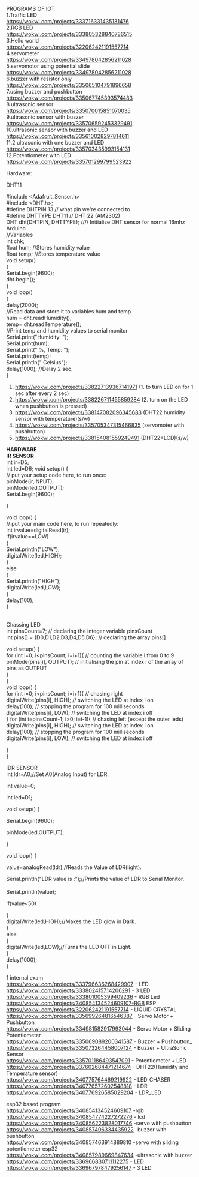 PROGRAMS OF IOT<br>
1.Traffic LED<br>
https://wokwi.com/projects/333716331435131476<br>
2.RGB LED<br>
https://wokwi.com/projects/333805328840786515<br>
3.Hello world<br>
https://wokwi.com/projects/322062421191557714<br>
4.servometer<br>
https://wokwi.com/projects/334978042856211028<br>
5.servomotor using potential slide<br>
https://wokwi.com/projects/334978042856211028<br>
6.buzzer with resistor only<br>
https://wokwi.com/projects/335065104791896658<br>
7.using buzzer and pushbutton<br>
https://wokwi.com/projects/335067745393574483<br>
8.ultrasonic sensor<br>
https://wokwi.com/projects/335070015851070035<br>
9.ultrasonic sensor with buzzer<br>
https://wokwi.com/projects/335706592453329491<br>
10.ultrasonic sensor with buzzer and LED<br>
https://wokwi.com/projects/335610028297814611<br>
11.2 ultrasonic with one buzzer and LED<br>
https://wokwi.com/projects/335703435993154131<br>
12.Potentiometer with LED<br>
https://wokwi.com/projects/335701299799523922<br>



Hardware:<br>

DHT11<br>

#include <Adafruit_Sensor.h><br>
#include <DHT.h>;<br>
#define DHTPIN 13     // what pin we're connected to<br>
#define DHTTYPE DHT11   // DHT 22  (AM2302)<br>
DHT dht(DHTPIN, DHTTYPE); //// Initialize DHT sensor for normal 16mhz Arduino<br>
//Variables<br>
int chk;<br>
float hum;  //Stores humidity value<br>
float temp; //Stores temperature value<br>
void setup()<br>
{<br>
  Serial.begin(9600);<br>
  dht.begin();<br>
}<br>
void loop()<br>
{<br>
delay(2000);<br>
//Read data and store it to variables hum and temp<br>
hum = dht.readHumidity();<br>
temp= dht.readTemperature();<br>
//Print temp and humidity values to serial monitor<br>
Serial.print("Humidity: ");<br>
Serial.print(hum);<br>
Serial.print(" %, Temp: ");<br>
Serial.print(temp);<br>
Serial.println(" Celsius");<br>
delay(1000); //Delay 2 sec.<br>
}<br>



1.   https://wokwi.com/projects/338227139367141971      (1. to turn LED on for 1 sec after every 2 sec)<br>
2.   https://wokwi.com/projects/338226711455859284      (2. turn on the LED when pushbutton is pressed)<br>
3.   https://wokwi.com/projects/338147082096345683      (DHT22 humidity sensor with temperature)(s/w)<br>
4.   https://wokwi.com/projects/335705347315466835      (servomoter with pushbutton)<br>
5.   https://wokwi.com/projects/338154081559249491      (DHT22+LCD)(s/w)<br>



**HARDWARE**<br>
**IR SENSOR**<br>
int ir=D5;<br>
int led=D6;
void setup() {<br>
  // put your setup code here, to run once:<br>
  pinMode(ir,INPUT);<br>
    pinMode(led,OUTPUT);<br>
    Serial.begin(9600);<br>
    
}<br>

void loop() {<br>
  // put your main code here, to run repeatedly:<br>
  int irvalue=digitalRead(ir);<br>
  if(irvalue==LOW)<br>
  {<br>
    Serial.println("LOW");<br>
    digitalWrite(led,HIGH);<br>
  }<br>
  else<br>
  {<br>
    Serial.println("HIGH");<br>
    digitalWrite(led,LOW);<br>
  }<br>
delay(100);<br>
}<br>

</br>
Chassing LED<br>
int pinsCount=7; // declaring the integer variable pinsCount<br>
int pins[] = {D0,D1,D2,D3,D4,D5,D6}; // declaring the array pins[]<br>

void setup() {<br>
for (int i=0; i<pinsCount; i=i+1){ // counting the variable i from 0 to 9<br>
pinMode(pins[i], OUTPUT); // initialising the pin at index i of the array of pins as OUTPUT<br>
}<br>
}<br>
void loop() {<br>
for (int i=0; i<pinsCount; i=i+1){ // chasing right<br>
digitalWrite(pins[i], HIGH); // switching the LED at index i on<br>
delay(100); // stopping the program for 100 milliseconds<br>
digitalWrite(pins[i], LOW); // switching the LED at index i off<br>
}
for (int i=pinsCount-1; i>0; i=i-1){ // chasing left (except the outer leds)<br>
digitalWrite(pins[i], HIGH); // switching the LED at index i on<br>
delay(100); // stopping the program for 100 milliseconds<br>
digitalWrite(pins[i], LOW); // switching the LED at index i off<br>

}<br>
}<br>


IDR SENSOR<br>
int ldr=A0;//Set A0(Analog Input) for LDR.<br>

int value=0;<br>

int led=D1;<br>

void setup() {<br>

Serial.begin(9600);<br>

pinMode(led,OUTPUT);<br>

}<br>


void loop() {<br>

value=analogRead(ldr);//Reads the Value of LDR(light).<br>

Serial.println("LDR value is :");//Prints the value of LDR to Serial Monitor.<br>
<br>
Serial.println(value);<br>

if(value<50)<br>

{<br>
digitalWrite(led,HIGH);//Makes the LED glow in Dark.<br>
}<br>
else<br>
{<br>
digitalWrite(led,LOW);//Turns the LED OFF in Light.<br>
}<br>
delay(1000);<br>
}<br>

1 internal exam<br>
https://wokwi.com/projects/333796636268429907 - LED<br>
https://wokwi.com/projects/333802415714206291 - 3 LED<br>
https://wokwi.com/projects/333801005399409236 - RGB Led<br>
https://wokwi.com/projects/340854134524609107-RGB ESP<br>
https://wokwi.com/projects/322062421191557714 - LIQUID CRYSTAL<br>
https://wokwi.com/projects/335699264816546387 - Servo Motor + Pushbutton<br>
https://wokwi.com/projects/334981582917993044 - Servo Motor + Sliding Potentiometer<br>
https://wokwi.com/projects/335069089200341587 - Buzzer + Pushbutton_<br>
https://wokwi.com/projects/335073264458007124 - Buzzer + UltraSonic Sensor<br>
https://wokwi.com/projects/335701186493547091 - Potentiometer + LED<br>
https://wokwi.com/projects/337602684471214674 - DHT22(Humidity and Temperature sensor)<br>
https://wokwi.com/projects/340775764469219922 - LED_CHASER<br>
https://wokwi.com/projects/340776572602548818 - LDR<br>
https://wokwi.com/projects/340776926585029204 - LDR_LED<br>

esp32 based program<br>
https://wokwi.com/projects/340854134524609107 -rgb<br>
https://wokwi.com/projects/340854774227272276 - lcd<br>
https://wokwi.com/projects/340856223828017746 -servo with pushbutton<br>
https://wokwi.com/projects/340857406334435922 -buzzer with pushbutton<br>
[https://wokwi.com/projects/340857463914889810 ](https://wokwi.com/projects/340872721906795092)-servo with sliding potentiometer  esp32<br>
https://wokwi.com/projects/340857989669847634 -ultrasonic with buzzer<br>
https://wokwi.com/projects/336966830711112275 - LED<br>
https://wokwi.com/projects/336967978479256147 - 3 LED<br>
